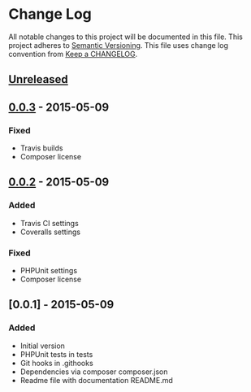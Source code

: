 # Change Log
All notable changes to this project will be documented in this file.
This project adheres to [Semantic Versioning](http://semver.org/).
This file uses change log convention from [Keep a CHANGELOG](http://keepachangelog.com).

## [Unreleased][unreleased]

## [0.0.3] - 2015-05-09
### Fixed
- Travis builds
- Composer license

## [0.0.2] - 2015-05-09
### Added
- Travis CI settings
- Coveralls settings
### Fixed
- PHPUnit settings
- Composer license

## [0.0.1] - 2015-05-09
### Added
- Initial version
- PHPUnit tests in tests
- Git hooks in .githooks
- Dependencies via composer composer.json
- Readme file with documentation README.md

[unreleased]: https://github.com/oban/oban-site/compare/0.0.3...HEAD
[0.0.3]: https://github.com/oban/oban-site/compare/0.0.2...0.0.3
[0.0.2]: https://github.com/oban/oban-site/compare/0.0.1...0.0.2
